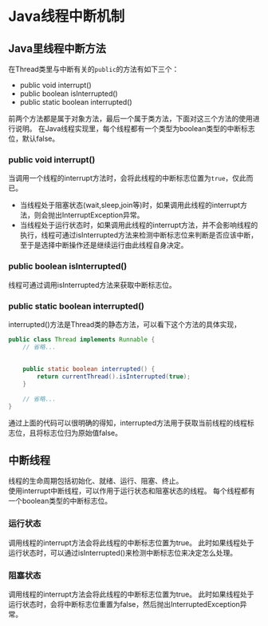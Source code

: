# Java线程中断机制

## Java里线程中断方法

在Thread类里与中断有关的`public`的方法有如下三个：
* public void interrupt()
* public boolean isInterrupted()
* public static boolean interrupted()
  
前两个方法都是属于对象方法，最后一个属于类方法，下面对这三个方法的使用进行说明。 
在Java线程实现里，每个线程都有一个类型为boolean类型的中断标志位，默认false。  

### public void interrupt()
当调用一个线程的interrupt方法时，会将此线程的中断标志位置为`true`，仅此而已。  
* 当线程处于阻塞状态(wait,sleep,join等)时，如果调用此线程的interrupt方法，则会抛出InterruptException异常。
* 当线程处于运行状态时，如果调用此线程的interrupt方法，并不会影响线程的执行，线程可通过isInterrupted方法来检测中断标志位来判断是否应该中断，至于是选择中断操作还是继续运行由此线程自身决定。

### public boolean isInterrupted()
线程可通过调用isInterrupted方法来获取中断标志位。

### public static boolean interrupted()
interrupted()方法是Thread类的静态方法，可以看下这个方法的具体实现，  
```java
public class Thread implements Runnable {
    // 省略...
    
    
    public static boolean interrupted() {
        return currentThread().isInterrupted(true);
    }
    
    // 省略...
}
```
通过上面的代码可以很明确的得知，interrupted方法用于获取当前线程的线程标志位，且将标志位归为原始值false。
  
## 中断线程
线程的生命周期包括初始化、就绪、运行、阻塞、终止。  
使用interrupt中断线程，可以作用于运行状态和阻塞状态的线程。
每个线程都有一个boolean类型的中断标志位。

### 运行状态
调用线程的interrupt方法会将此线程的中断标志位置为true。
此时如果线程处于运行状态时，可以通过isInterrupted()来检测中断标志位来决定怎么处理。

### 阻塞状态
调用线程的interrupt方法会将此线程的中断标志位置为true。
此时如果线程处于运行状态时，会将中断标志位重置为false，然后抛出InterruptedException异常。

